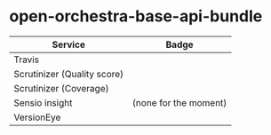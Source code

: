 open-orchestra-base-api-bundle
=======================


| Service       | Badge         |
| ------------- |:-------------:|
| Travis |  |
| Scrutinizer (Quality score) |  |
| Scrutinizer (Coverage) |  |
| Sensio insight | (none for the moment) |
| VersionEye | |
